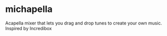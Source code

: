 # michapella
Acapella mixer that lets you drag and drop tunes to create your own music. Inspired by Incredibox
